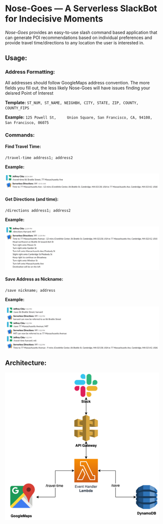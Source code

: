 # Nose-Goes — A Serverless SlackBot for Indecisive Moments
*Nose-Goes* provides an easy-to-use slash command based application that can generate POI recommendations based on individual preferences and provide travel time/directions to any location the user is interested in.


## Usage:
### Address Formatting:
All addresses should follow GoogleMaps address convention. The more fields you fill out, the less likely Nose-Goes will have issues finding your deisred Point of Interest

**Template:**
`ST_NUM, ST_NAME, NEIGHBH, CITY, STATE, ZIP, COUNTY, COUNTY_FIPS`

**Example:**
`125 Powell St, 	Union Square, San Francisco, CA, 94108, San Francisco, 06075`

### Commands:
#### Find Travel Time:
`/travel-time address1; address2`

**Example:**

![/travel-time Example](https://github.com/Deblob12/Nose-Goes/blob/master/usage/screenshots/travel-time.png "Travel-Time")

#### Get Directions (and time):
`/directions address1; address2`

**Example:**

![/directions Example](https://github.com/Deblob12/Nose-Goes/blob/master/usage/screenshots/directions.png "Directions")

#### Save Address as Nickname:
`/save nickname; address`

**Example:**

![/save Example](https://github.com/Deblob12/Nose-Goes/blob/master/usage/screenshots/save.png "Save")

## Architecture:

![Architecture](https://github.com/Deblob12/Nose-Goes/blob/master/usage/architecture/architecture.png "Architecture")

